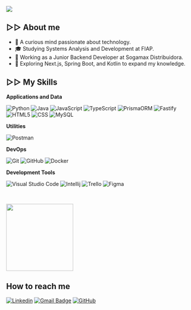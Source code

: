 ![](https://komarev.com/ghpvc/?username=Kaiw0&color=006bed)

## ▷▷ About me 

- 👀 A curious mind passionate about technology.
- 🎓 Studying Systems Analysis and Development at FIAP.
- 💼 Working as a Junior Backend Developer at Sogamax Distribuidora.
- 🌱 Exploring Next.js, Spring Boot, and Kotlin to expand my knowledge.
  

## ▷▷ My Skills

**Applications and Data**

![Python](https://img.shields.io/badge/-Python-333333?style=flat&logo=Python&logoColor=FFE15E)
![Java](https://img.shields.io/badge/-Java-333333?style=flat&logo=Java&logoColor=007396)
![JavaScript](https://img.shields.io/badge/-JavaScript-333333?style=flat&logo=javascript)
![TypeScript](https://img.shields.io/badge/-TypeScript-333333?style=flat&logo=typescript)
![PrismaORM](https://img.shields.io/badge/-Prisma-333333?style=flat&logo=Prisma&logoColor=007396)
![Fastify](https://img.shields.io/badge/-Fastify-333333?style=flat&logo=Fastify)
![HTML5](https://img.shields.io/badge/-HTML5-333333?style=flat&logo=HTML5)
![CSS](https://img.shields.io/badge/-CSS-333333?style=flat&logo=CSS3&logoColor=1572B6)
![MySQL](https://img.shields.io/badge/-MySQL-333333?style=flat&logo=mysql)


**Utilities**

![Postman](https://img.shields.io/badge/-Postman-333333?style=flat&logo=postman)

**DevOps**

![Git](https://img.shields.io/badge/-Git-333333?style=flat&logo=git)
![GitHub](https://img.shields.io/badge/-GitHub-333333?style=flat&logo=github)
![Docker](https://img.shields.io/badge/-Docker-333333?style=flat&logo=docker)



**Development Tools**

![Visual Studio Code](https://img.shields.io/badge/-Visual%20Studio%20Code-333333?style=flat&logo=visual-studio-code&logoColor=007ACC)
![Intellij](https://img.shields.io/badge/-Intellij-333333?style=flat&logo=Intellij-idea)
![Trello](https://img.shields.io/badge/-Trello-333333?style=flat&logo=trello&logoColor=007ACC)
![Figma](https://img.shields.io/badge/-Figma-333333?style=flat&logo=figma&logoColor=007ACC)



<br/>

<a href="https://github.com/kaiw0" title="
Kaio's profile">
  <img height="180em" src="https://github-readme-stats.vercel.app/api?username=kaiw0&theme=dracula&show_icons=true" />
</a>

## How to reach me

[![Linkedin](https://img.shields.io/badge/-LinkedIn-blue?style=flat-square&logo=Linkedin&logoColor=white&link=https://www.linkedin.com/in/kaio-ferreira-3a58b6246/)](https://www.linkedin.com/in/kaio-ferreira-3a58b6246/)
[![Gmail Badge](https://img.shields.io/badge/-rkaioferreira02@gmail.com-006bed?style=flat-square&logo=Gmail&logoColor=white&link=mailto:rkaioferreira02@gmail.com)](mailto:rkaioferreira02@gmail.com)
[![GitHub](https://img.shields.io/github/followers/kaiw0?label=follow&style=social)](https://github.com/Kaiw0)
